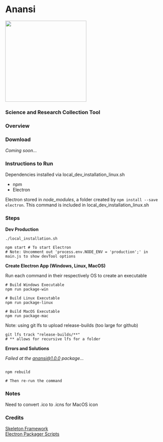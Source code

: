 # Anansi
<img src="https://user-images.githubusercontent.com/22159116/66248733-ca74d900-e6e7-11e9-94f8-91df2becbe07.png" width="256">

### Science and Research Collection Tool

### Overview

### Download
*Coming soon...*

### Instructions to Run

Dependencies installed via local_dev_installation_linux.sh

* npm
* Electron

Electron stored in *node_modules*, a folder created by `npm install --save electron`. This command is included
in local_dev_installation_linux.sh

### Steps

**Dev Production**
```
./local_installation.sh

npm start # To start Electron
# Note: Uncomment out 'process.env.NODE_ENV = 'production';' in main.js to show devTool options

```

**Create Electron App (Windows, Linux, MacOS)**

Run each command in their respectively OS to create an executable
```
# Build Windows Executable
npm run package-win

# Build Linux Executable
npm run package-linux

# Build MacOS Executable 
npm run package-mac
```

Note: using git lfs to upload release-builds (too large for github)
```
git lfs track "release-builds/**"
# ** allows for recursive lfs for a folder
```
**Errors and Solutions**

*Failed at the anansi@1.0.0 package...*
```

npm rebuild

# Then re-run the command
```

### Notes
Need to convert .ico to .icns for MacOS icon

### Credits
[Skeleton Framework](https://www.youtube.com/watch?v=kN1Czs0m1SU)  
[Electron Packager Scripts](https://www.christianengvall.se/electron-packager-tutorial/)
